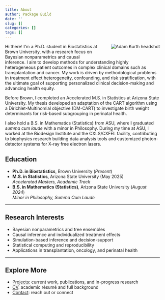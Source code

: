 ```yaml
---
title: About
author: Package Build
date: ''
slug: []
categories: []
tags: []
---
```


<img src="/img/headshot.jpeg" alt="Adam Kurth headshot" style="float: right; margin-left: 2rem; margin-bottom: 1.5rem; max-width: 350px; border-radius: 0;" />

Hi there! I'm a Ph.D. student in Biostatistics at Brown University, with a research focus on Bayesian nonparametrics and causal inference. I aim to develop methods for understanding highly heterogeneous patient outcomes in complex clinical domains such as transplantation and cancer. My work is driven by methodological problems in treatment effect heterogeneity, confounding, and risk stratification, with the ultimate goal of supporting personalized clinical decision-making and advancing health equity.

Before Brown, I completed an Accelerated M.S. in Statistics at Arizona State University. My thesis developed an adaptation of the CART algorithm using a Dirichlet-Multinomial objective (DM-CART) to investigate birth weight determinants for risk-based subgrouping in perinatal health.

I also hold a B.S. in Mathematics (Statistics) from ASU, where I graduated *summa cum laude* with a minor in Philosophy. During my time at ASU, I worked at the Biodesign Institute and the CXLS/CXFEL facility, contributing to biophysics research building data analysis tools and customized photon-detector systems for X-ray free electron lasers.


## Education
- **Ph.D. in Biostatistics**, Brown University (*Present*)  
- **M.S. in Statistics**, Arizona State University (May 2025)  
  _Accelerated Masters, Academic Track_  
- **B.S. in Mathematics (Statistics)**, Arizona State University (*August 2024*)  
  _Minor in Philosophy, Summa Cum Laude_

---

## Research Interests

- Bayesian nonparametrics and tree ensembles  
- Causal inference and individualized treatment effects  
- Simulation-based inference and decision-support  
- Statistical computing and reproducibility  
- Applications in transplantation, oncology, and perinatal health


---

## Explore More

- [Projects](/projects/): current work, publications, and in-progress research  
- [CV](/files/cv.pdf): academic résumé and full background  
- [Contact](/contact/): reach out or connect